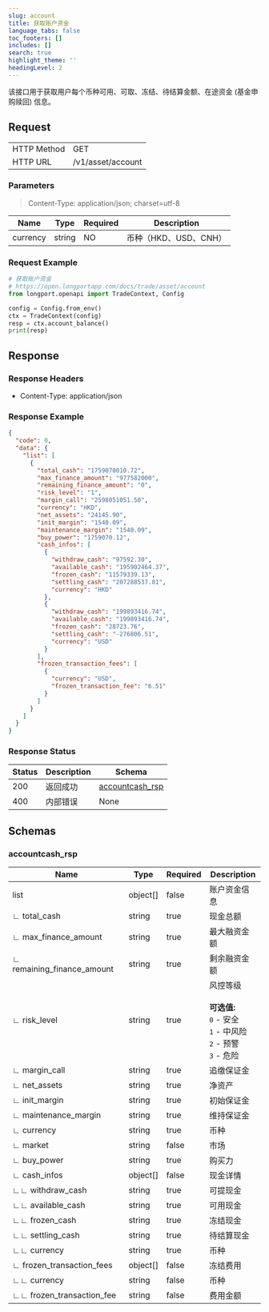 ```yaml
---
slug: account
title: 获取账户资金
language_tabs: false
toc_footers: []
includes: []
search: true
highlight_theme: ''
headingLevel: 2
---
```


该接口用于获取用户每个币种可用、可取、冻结、待结算金额、在途资金 (基金申购赎回) 信息。

<SDKLinks module="trade" klass="TradeContext" method="account_balance" />

##

## Request

<table className="http-basic">
<tbody>
<tr><td className="http-basic-key">HTTP Method</td><td>GET</td></tr>
<tr><td className="http-basic-key">HTTP URL</td><td>/v1/asset/account </td></tr>
</tbody>
</table>

### Parameters

> Content-Type: application/json; charset=utf-8

| Name     | Type   | Required | Description           |
| -------- | ------ | -------- | --------------------- |
| currency | string | NO       | 币种（HKD、USD、CNH） |

### Request Example

```python
# 获取账户资金
# https://open.longportapp.com/docs/trade/asset/account
from longport.openapi import TradeContext, Config

config = Config.from_env()
ctx = TradeContext(config)
resp = ctx.account_balance()
print(resp)
```

## Response

### Response Headers

- Content-Type: application/json

### Response Example

```json
{
  "code": 0,
  "data": {
    "list": [
      {
        "total_cash": "1759070010.72",
        "max_finance_amount": "977582000",
        "remaining_finance_amount": "0",
        "risk_level": "1",
        "margin_call": "2598051051.50",
        "currency": "HKD",
        "net_assets": "24145.90",
        "init_margin": "1540.09",
        "maintenance_margin": "1540.09",
        "buy_power": "1759070.12",
        "cash_infos": [
          {
            "withdraw_cash": "97592.30",
            "available_cash": "195902464.37",
            "frozen_cash": "11579339.13",
            "settling_cash": "207288537.81",
            "currency": "HKD"
          },
          {
            "withdraw_cash": "199893416.74",
            "available_cash": "199893416.74",
            "frozen_cash": "28723.76",
            "settling_cash": "-276806.51",
            "currency": "USD"
          }
        ],
        "frozen_transaction_fees": [
          {
            "currency": "USD",
            "frozen_transaction_fee": "6.51"
          }
        ]
      }
    ]
  }
}
```

### Response Status

| Status | Description | Schema                                    |
| ------ | ----------- | ----------------------------------------- |
| 200    | 返回成功    | [accountcash_rsp](#schemaaccountcash_rsp) |
| 400    | 内部错误    | None                                      |

<aside className="success">
</aside>

## Schemas

### accountcash_rsp

<a id="schemaaccountcash_rsp"></a>
<a id="schemaaccountcash_rsp"></a>

| Name                       | Type     | Required | Description                                                                            |
|----------------------------| -------- | -------- |----------------------------------------------------------------------------------------|
| list                       | object[] | false    | 账户资金信息                                                                                 |
| ∟ total_cash               | string   | true     | 现金总额                                                                                   |
| ∟ max_finance_amount       | string   | true     | 最大融资金额                                                                                 |
| ∟ remaining_finance_amount | string   | true     | 剩余融资金额                                                                                 |
| ∟ risk_level               | string   | true     | 风控等级 <br/> <br/> <b>可选值:</b><br/> `0` - 安全 <br/> `1` - 中风险<br/> `2` - 预警<br/> `3` - 危险 |
| ∟ margin_call              | string   | true     | 追缴保证金                                                                                  |
| ∟ net_assets               | string   | true     | 净资产                                                                                    |
| ∟ init_margin              | string   | true     | 初始保证金                                                                                  |
| ∟ maintenance_margin       | string   | true     | 维持保证金                                                                                  |
| ∟ currency                 | string   | true     | 币种                                                                                     |
| ∟ market                   | string   | false    | 市场                                                                                     |
| ∟ buy_power                | string   | true     | 购买力                                                                                    |
| ∟ cash_infos               | object[] | false    | 现金详情                                                                                   |
| ∟∟ withdraw_cash           | string   | true     | 可提现金                                                                                   |
| ∟∟ available_cash          | string   | true     | 可用现金                                                                                   |
| ∟∟ frozen_cash             | string   | true     | 冻结现金                                                                                   |
| ∟∟ settling_cash           | string   | true     | 待结算现金                                                                                  |
| ∟∟ currency                | string   | true     | 币种                                                                                     
| ∟ frozen_transaction_fees  | object[] | false    | 冻结费用                                                                                   |
| ∟∟ currency                | string   | false    | 币种                                                                                     |
| ∟∟ frozen_transaction_fee  | string   | false    | 费用金额                                                                                   |
